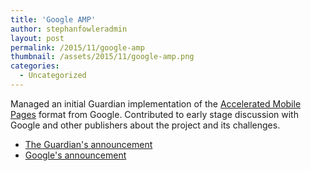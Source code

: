 ```yaml
---
title: 'Google AMP'
author: stephanfowleradmin
layout: post
permalink: /2015/11/google-amp
thumbnail: /assets/2015/11/google-amp.png
categories:
  - Uncategorized
---
```


Managed an initial Guardian implementation of the [Accelerated Mobile Pages](https://www.ampproject.org/) format from Google. Contributed to early stage discussion with Google and other publishers about the project and its challenges.

* [The Guardian's announcement](http://www.theguardian.com/help/insideguardian/2015/oct/07/todays-developer-release-of-accelerated-mobile-pages-amp)
* [Google's announcement](https://googleblog.blogspot.co.uk/2015/10/introducing-accelerated-mobile-pages.html)


